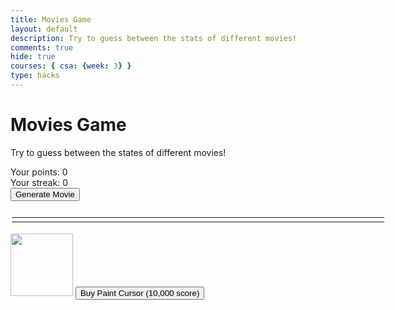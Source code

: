 ```yaml
---
title: Movies Game
layout: default
description: Try to guess between the stats of different movies!
comments: true
hide: true
courses: { csa: {week: 3} }
type: hacks
---
```


# Movies Game

Try to guess between the states of different movies!

<div id="points_counter">Your points: 0</div>
<div id="streak_counter">Your streak: 0</div>
<button id="movie_generator" onclick="generateRandomMovies()">Generate Movie</button>

<table id="movies_container" style="border: 2px solid white;display:flex; width: 600px; position: relative;">
    <tr>
        <td id="movie0" style="width: 300px;">
            <div id="results0" style="position: absolute; top: 150px; left: 20%; font-size: 48px; text-shadow: 2px 2px 2px rgba(0, 0, 0, 0.9); z-index: 11;"></div>
        </td>
        <td id="movie1" style="width: 300px;">
            <div id="results1" style="position: absolute; top: 150px; left: 70%; font-size: 48px; text-shadow: 2px 2px 2px rgba(0, 0, 0, 0.9); z-index: 11;"></div>
        </td>
    </tr>
</table>
<div id="results"></div>
<div id="timer"></div>

<img src="{{site.baseurl}}/images/cursors/paint_cursor.png" width="100">
<button id="cursor_shop0" onclick="cursorPurchase(10000, 0)">Buy Paint Cursor (10,000 score)</button>

<style>
    html {
        cursor: url('{{site.baseurl}}/images/cursors/paint_cursor.cur'), auto;
    }
</style>

<script>
    // disable flowers
    flowerDisable = true;

    // consts
    const results = document.getElementById("results");
    const firstMovie = document.getElementById("movie0");
    const secondMovie = document.getElementById("movie1");
    const timerBox = document.getElementById("timer");
    const cursorPaths = ["paint_cursor"];
    let timerVar; //global for timer stopping/starting
    var currentTime = 10; // global time
    var currentMovies = [];
    var currentMovieScores = [];
    var playerScore = 0;
    var currentStreak = 0;

    const options = {
        method: 'GET',
        headers: {
            accept: 'application/json',
            Authorization: 'Bearer eyJhbGciOiJIUzI1NiJ9.eyJhdWQiOiJmYzdmYzdmMTkzOWNlYWZjODA3MzZiZDUwMmQ1MDc1YSIsInN1YiI6IjY0ZjY3MGRlMTIxOTdlMDEzOGI1ZGFkOSIsInNjb3BlcyI6WyJhcGlfcmVhZCJdLCJ2ZXJzaW9uIjoxfQ.jTFa6OHmAJBJOfHxI8XxCqaHxSbH1X0y4AKHlIsaI_Y'
        }
    };

    function rng(max) {
        return Math.floor(Math.random() * max);
    }

    function generateRandomMovies() {
        // deleting old images if applicable
        try {
            for (let i = 0; i < 2; i++) {
                document.getElementById('results' + String(i)).innerHTML = "";
                document.getElementById('poster' + String(i)).remove();
            }
        } catch (err) {}

        // results text
        results.innerHTML = "Select the better-received film!";

        currentMovies = [];
        for (let i = 0; i < 2; i++) {
            j = 0;
            console.log(j);
            var selectedPage = String(rng(500) + 1);
            var movieIndex = rng(20);
            fetch('https://api.themoviedb.org/3/discover/movie?api_key=fc7fc7f1939ceafc80736bd502d5075a&include_adult=false&language=en-US&original_language=&page=' + selectedPage, options)
                .then(response => response.json())
                .then(response => {
                    console.log(response);
                    console.log(response["results"][movieIndex]);
                    var selectedMovie = response["results"][movieIndex];
                    currentMovies.push(selectedMovie);
                    var moviePoster = document.createElement("img");
                    moviePoster.src = "https://image.tmdb.org/t/p/w300/" + selectedMovie["poster_path"];
                    moviePoster.setAttribute("id", "poster" + String(j));
                    console.log(j);
                    moviePoster.setAttribute("onclick", "selectMovie(" + String(j) + ", false)");
                    j++;
                    if (j < 2) {
                        firstMovie.appendChild(moviePoster);
                    } else {
                        secondMovie.appendChild(moviePoster);
                    }
                })
            .catch(err => console.error(err));
        }
        timerSet(true);
    }

    function timerSet(on) {
        console.log(timerVar);
        if (on) {
            currentTime = 10;
            timerVar = setInterval(() => {
                currentTime -= 0.1; // subtract 0.1 second
                currentTime = Math.floor(currentTime * 10) / 10; // rounding for floating point error fixing
                timerBox.innerHTML = "Time remaining: " + String(currentTime) + " seconds";
                if (currentTime <= 0) {
                    console.log("Time's up!");
                    selectMovie(0, true);
                }
            }, 100); // Run every 100 milliseconds (0.1 seconds)
        } else {
            clearInterval(timerVar);
        }
    }

    function updateScore() {
        document.getElementById("points_counter").innerHTML = "Your points: " + String(playerScore);
        document.getElementById("streak_counter").innerHTML = "Your streak: " + String(currentStreak);
    }

    function selectMovie(int, timer) {
        console.log(timerVar);
        timerSet(false); // stop the interval
        console.log(int);
        currentMovieScores = [];
        for (movie of currentMovies) {
            currentMovieScores.push(movie["vote_average"]);
        }
        for (let i = 0; i < 2; i++) {
            document.getElementById("poster" + String(i)).style["filter"] = "blur(3px)";
            document.getElementById("results" + String(i)).innerHTML = currentMovieScores[i];
        }
        console.log(currentMovieScores);
        if (timer) {
            currentStreak = 0;
            console.log("Time's up! You lose 300 points for not guessing on time.");
            results.innerHTML = "Time's up! You lose 300 points for not guessing on time. (-300 score)";
            if (playerScore >= 300) {
                playerScore -= 300;
            } else {
                playerScore = 0;
            }
            updateScore();
            return;
        }
        if (currentMovieScores[int] > currentMovieScores[(int + 1) % 2]) {
            console.log("Congratulations! You chose the higher-rated movie.");
            currentStreak += 1;
            var newScore = Math.floor((1000 * (currentTime / 10)) * (1 + (currentStreak * 0.1)));
            playerScore += newScore;
            results.innerHTML = "Congratulations! You chose the higher-rated movie. (+" + String(newScore) + " score)";
        } else if (currentMovieScores[int] < currentMovieScores[(int + 1) % 2]) {
            console.log("Oh no! The movie you chose wasn't as highly rated.");
            results.innerHTML = "Oh no! The movie you chose wasn't as highly rated. (-250 score)";
            currentStreak = 0;
            if (playerScore >= 250) {
                playerScore -= 250;
            } else {
                playerScore = 0;
            }
        } else {
            console.log("It looks like they're tied! Lucky--you get free points!");
            results.innerHTML = "It looks like they're tied! Lucky--you get free points! (+500)";
            currentStreak += 1;
            playerScore += 500;
        }
        updateScore();
    }

    function cursorPurchase(cost, whichCursor) {
        if (playerScore >= cost) {
            playerScore - cost;
            document.body.style.cursor = 'url("/dre2/images/cursors/' + cursorPaths[whichCursor] + '.cur"), auto';
            results.innerHTML = "Thanks for your purchase!";
        } else {
            results.innerHTML = "You're too poor to buy that!";
        }
    }
</script>
